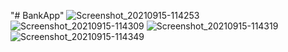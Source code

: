 "# BankApp"
![Screenshot_20210915-114253](https://user-images.githubusercontent.com/69763830/133552285-f2250d07-dcde-41e7-a142-da11d062696b.png)
![Screenshot_20210915-114309](https://user-images.githubusercontent.com/69763830/133552297-1e0ad841-c1a3-487a-a90a-21273867d3bb.png)
![Screenshot_20210915-114319](https://user-images.githubusercontent.com/69763830/133552309-946c1648-2374-48f9-9cee-1cc7c351fed0.png)
![Screenshot_20210915-114349](https://user-images.githubusercontent.com/69763830/133552316-eb2b8a94-bef8-41c0-8361-7255c2fef7fe.png)

